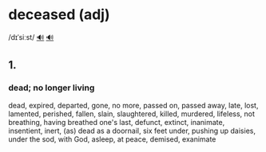 # deceased (adj)

/dɪˈsiːst/ [🔊](https://www.oxfordlearnersdictionaries.com/media/english/uk_pron/d/dec/decea/deceased__gb_1.mp3) [🔊](https://www.oxfordlearnersdictionaries.com/media/english/us_pron/d/dec/decea/deceased__us_1.mp3)

## 1.

### dead; no longer living

dead, expired, departed, gone, no more, passed on, passed away, late, lost, lamented, perished, fallen, slain, slaughtered, killed, murdered, lifeless, not breathing, having breathed one's last, defunct, extinct, inanimate, insentient, inert, (as) dead as a doornail, six feet under, pushing up daisies, under the sod, with God, asleep, at peace, demised, exanimate